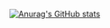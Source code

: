 [![Anurag's GitHub stats](https://github-readme-stats.vercel.app/api?username=Lucid1ty&show_icons=true&theme=onedark)](https://github.com/anuraghazra/github-readme-stats)
